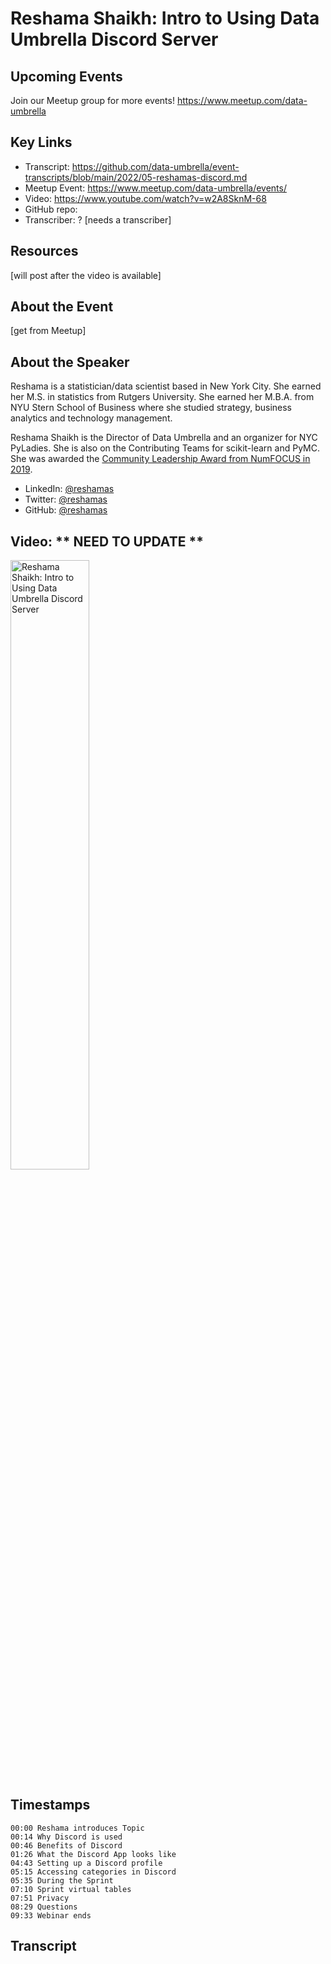 # Reshama Shaikh: Intro to Using Data Umbrella Discord Server

## Upcoming Events
Join our Meetup group for more events!
https://www.meetup.com/data-umbrella

## Key Links
- Transcript:  https://github.com/data-umbrella/event-transcripts/blob/main/2022/05-reshamas-discord.md
- Meetup Event: https://www.meetup.com/data-umbrella/events/ 
- Video: https://www.youtube.com/watch?v=w2A8SknM-68
- GitHub repo:  
- Transcriber:  ? [needs a transcriber]

## Resources
[will post after the video is available]

## About the Event
[get from Meetup]

## About the Speaker
Reshama is a statistician/data scientist based in New York City. She earned her M.S. in statistics from Rutgers University. She earned her M.B.A. from NYU Stern School of Business where she studied strategy, business analytics and technology management.  

Reshama Shaikh is the Director of Data Umbrella and an organizer for NYC PyLadies. She is also on the Contributing Teams for scikit-learn and PyMC.  She was awarded the [Community Leadership Award from NumFOCUS in 2019](https://reshamas.github.io/on-receiving-2019-community-leadership-award-from-numfocus/).

- LinkedIn: [@reshamas](https://www.linkedin.com/in/reshamas/)
- Twitter: [@reshamas](https://twitter.com/reshamas)
- GitHub: [@reshamas](https://github.com/reshamas)

## Video:  ** NEED TO UPDATE **
<a href="http://www.youtube.com/watch?feature=player_embedded&v=w2A8SknM-68" target="_blank"><img src="http://img.youtube.com/vi/w2A8SknM-68/0.jpg"
alt="Reshama Shaikh: Intro to Using Data Umbrella Discord Server" width="50%" /></a>


## Timestamps
```text
00:00 Reshama introduces Topic
00:14 Why Discord is used
00:46 Benefits of Discord
01:26 What the Discord App looks like
04:43 Setting up a Discord profile
05:15 Accessing categories in Discord
05:35 During the Sprint 
07:10 Sprint virtual tables
07:51 Privacy
08:29 Questions
09:33 Webinar ends

```

## Transcript
